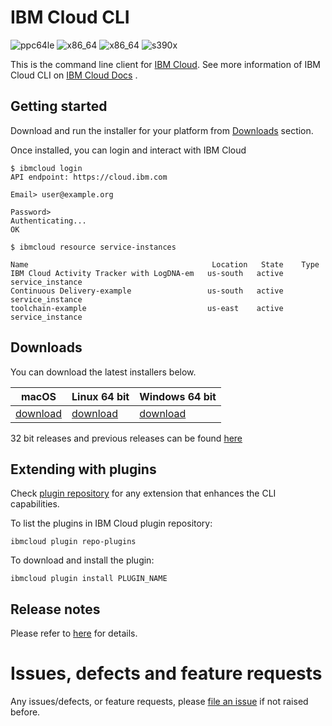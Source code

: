 # IBM Cloud CLI

![ppc64le](https://img.shields.io/badge/ppc64le-supported-brightgreen.svg) ![x86_64](https://img.shields.io/badge/x86__64-supported-brightgreen.svg) ![x86_64](https://img.shields.io/badge/x86-supported-brightgreen.svg) ![s390x](https://img.shields.io/badge/s390x-not%20supported-red.svg)

This is the command line client for [IBM Cloud](https://cloud.ibm.com/). See more information of IBM Cloud CLI on [IBM Cloud Docs](https://cloud.ibm.com/docs/cli?topic=cloud-cli-getting-started) .

## Getting started

Download and run the installer for your platform from [Downloads](#downloads) section.

Once installed, you can login and interact with IBM Cloud
```
$ ibmcloud login
API endpoint: https://cloud.ibm.com

Email> user@example.org

Password> 
Authenticating...
OK

$ ibmcloud resource service-instances

Name                                         Location   State    Type
IBM Cloud Activity Tracker with LogDNA-em   us-south   active   service_instance
Continuous Delivery-example                 us-south   active   service_instance
toolchain-example                           us-east    active   service_instance
```

## Downloads
You can download the latest installers below.

| **macOS** | **Linux 64 bit** | **Windows 64 bit** |
|-----------|------------------|--------------------|
| [download](https://download.clis.cloud.ibm.com/ibm-cloud-cli/2.6.0/IBM_Cloud_CLI_2.6.0.pkg) | [download](https://download.clis.cloud.ibm.com/ibm-cloud-cli/2.6.0/IBM_Cloud_CLI_2.6.0_amd64.tar.gz) | [download](https://download.clis.cloud.ibm.com/ibm-cloud-cli/2.6.0/IBM_Cloud_CLI_2.6.0_amd64.exe) |


32 bit releases and previous releases can be found [here](https://github.com/IBM-Cloud/ibm-cloud-cli-release/releases)

## Extending with plugins

Check [plugin repository](http://plugins.cloud.ibm.com) for any extension that enhances the CLI capabilities.


To list the plugins in IBM Cloud plugin repository:

```
ibmcloud plugin repo-plugins

```

To download and install the plugin:

```
ibmcloud plugin install PLUGIN_NAME 

```

## Release notes

Please refer to [here](https://github.com/IBM-Cloud/ibm-cloud-cli-release/releases) for details.


# Issues, defects and feature requests

Any issues/defects, or feature requests, please [file an issue](https://github.com/IBM-Cloud/ibm-cloud-cli-release/issues) if not raised before.
